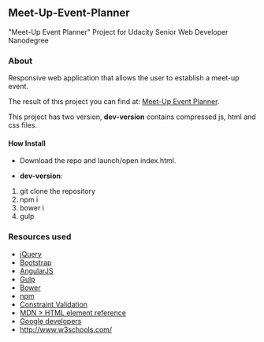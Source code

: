 ## Meet-Up-Event-Planner
"Meet-Up Event Planner" Project for Udacity Senior Web Developer Nanodegree

### About
Responsive web application that allows the user to establish a meet-up event. 

The result of this project you can find at: [Meet-Up Event Planner](http://webbdev.github.io/Meet-Up-Event-Planner/).

This project has two version, **dev-version** contains compressed js, html and css files.

#### How Install
* Download the repo and launch/open index.html.

* **dev-version**:
1.  git clone the repository
2.  npm i
3.  bower i
4.  gulp

### Resources used
* [jQuery](http://jquery.com/)
* [Bootstrap](http://getbootstrap.com/)
* [AngularJS](https://angularjs.org/)
* [Gulp](http://gulpjs.com/)
* [Bower](http://bower.io/)
* [npm](https://www.npmjs.com/)
* [Constraint Validation](http://www.html5rocks.com/en/tutorials/forms/constraintvalidation/)
* [MDN > HTML element reference](https://developer.mozilla.org/en-US/docs/Web/HTML/Element)
* [Google developers](https://developers.google.com/web/fundamentals/design-and-ui/input/?hl=en)
* http://www.w3schools.com/

